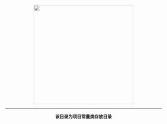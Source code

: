 <p align="center">
    <a href="https://www.cdhaichuang.com" target="_blank">
        <img width="320" src="https://dev.haichuang.pro/java/haichuangframework/devdoc/logo_info.png">
    </a>
</p>

<hr/>
<p align="center">
    <b>该目录为项目常量类存放目录</b>
</p>
